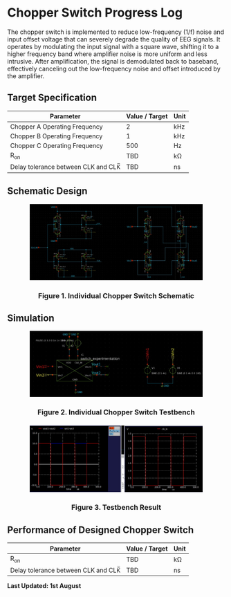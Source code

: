 # Chopper Switch Progress Log

The chopper switch is implemented to reduce low-frequency (1/f) noise and input offset voltage that can severely degrade the quality of EEG signals. It operates by modulating the input signal with a square wave, shifting it to a higher frequency band where amplifier noise is more uniform and less intrusive. After amplification, the signal is demodulated back to baseband, effectively canceling out the low-frequency noise and offset introduced by the amplifier. 

## Target Specification

<div align="center">

| **Parameter**                        | **Value / Target** | **Unit** |
|-------------------------------------|--------------------|----------|
| Chopper A Operating Frequency       | 2              | kHz       |
| Chopper B Operating Frequency       | 1            | kHz       |
| Chopper C Operating Frequency       | 500               | Hz       |
| R<sub>on</sub>                                 | TBD                | kΩ       |
| Delay tolerance between CLK and CLK̅ | TBD              | ns       |

</div>

## Schematic Design

<p align="center">
  <img src="../../images/SwitchSchem.jpg" alt="SwitchSchem" width="400"/>
</p>
<h4 align="center" style="font-size:16px;">Figure 1. Individual Chopper Switch Schematic</h4>

## Simulation

<p align="center">
  <img src="../../images/SwitchFull.jpg" alt="SwitchFull" width="400"/>
</p>
<h4 align="center" style="font-size:16px;">Figure 2. Individual Chopper Switch Testbench</h4>

<p align="center">
  <img src="../../images/SwitchTb.jpg" alt="SwitchTb" width="400"/>
</p>
<h4 align="center" style="font-size:16px;">Figure 3. Testbench Result</h4>

## Performance of Designed Chopper Switch 

<div align="center">

| **Parameter**                        | **Value / Target** | **Unit** |
|-------------------------------------|--------------------|----------|
| R<sub>on</sub>                                 | TBD                | kΩ       |
| Delay tolerance between CLK and CLK̅ | TBD              | ns       |

</div>

**Last Updated: 1st August**
